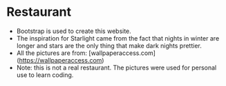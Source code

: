 # Restaurant
- Bootstrap is used to create this website.
- The inspiration for Starlight came from the fact that nights in winter are longer and stars are the only thing that make dark nights prettier.
- All the pictures are from: [wallpaperaccess.com] (https://wallpaperaccess.com) 
- Note: this is not a real restaurant. The pictures were used for personal use to learn coding.






